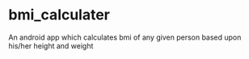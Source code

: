 # bmi_calculater
An android app which calculates bmi of any given person based upon his/her height and weight
